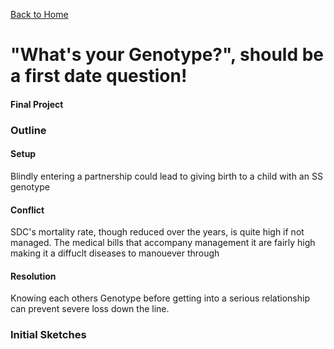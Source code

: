 
[Back to Home](https://jnrkufuor.github.io/kufuor-portfolio/)

# "What's your Genotype?", should be a first date question!
#### Final Project


### Outline
#### Setup
Blindly entering a partnership could lead to giving birth to a child with an SS genotype

#### Conflict
SDC's mortality rate, though reduced over the years, is quite high if not managed. The medical bills that accompany management it are fairly high making it a diffuclt diseases to manouever through

#### Resolution
Knowing each others Genotype before getting into a serious relationship can prevent severe loss down the line. 



### Initial Sketches
